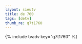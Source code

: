 ```yaml
--- 
layout: sieutv
title: de 760
tags: [detv]
thumb_re: q7t1760
---
```

{% include tvadv key="q7t1760" %} 
